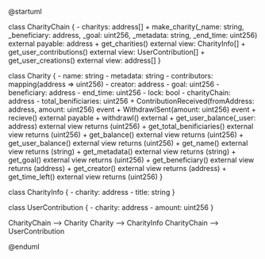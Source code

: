 @startuml

class CharityChain {
    - charitys: address[]
    + make_charity(_name: string, _beneficiary: address, _goal: uint256, _metadata: string, _end_time: uint256) external payable: address
    + get_charities() external view: CharityInfo[]
    + get_user_contributions() external view: UserContribution[]
    + get_user_creations() external view: address[]
}

class Charity {
    - name: string
    - metadata: string
    - contributors: mapping(address => uint256)
    - creator: address
    - goal: uint256
    - beneficiary: address
    - end_time: uint256
    - lock: bool
    - charityChain: address
    - total_benificiaries: uint256
    + ContributionReceived(fromAddress: address, amount: uint256) event
    + WithdrawlSent(amount: uint256) event
    + recieve() external payable
    + withdrawl() external
    + get_user_balance(_user: address) external view returns (uint256)
    + get_total_benificiaries() external view returns (uint256)
    + get_balance() external view returns (uint256)
    + get_user_balance() external view returns (uint256)
    + get_name() external view returns (string)
    + get_metadata() external view returns (string)
    + get_goal() external view returns (uint256)
    + get_beneficiary() external view returns (address)
    + get_creator() external view returns (address)
    + get_time_left() external view returns (uint256)
}

class CharityInfo {
    - charity: address
    - title: string
}

class UserContribution {
    - charity: address
    - amount: uint256
}

CharityChain --> Charity
Charity --> CharityInfo
CharityChain --> UserContribution

@enduml
